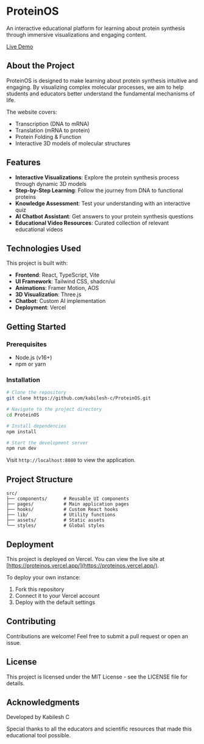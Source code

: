 # ProteinOS

An interactive educational platform for learning about protein synthesis through immersive visualizations and engaging content.

[Live Demo](https://proteinos.vercel.app/)

## About the Project

ProteinOS is designed to make learning about protein synthesis intuitive and engaging. By visualizing complex molecular processes, we aim to help students and educators better understand the fundamental mechanisms of life.

The website covers:
- Transcription (DNA to mRNA)
- Translation (mRNA to protein)
- Protein Folding & Function
- Interactive 3D models of molecular structures

## Features

- **Interactive Visualizations**: Explore the protein synthesis process through dynamic 3D models
- **Step-by-Step Learning**: Follow the journey from DNA to functional proteins
- **Knowledge Assessment**: Test your understanding with an interactive quiz
- **AI Chatbot Assistant**: Get answers to your protein synthesis questions
- **Educational Video Resources**: Curated collection of relevant educational videos

## Technologies Used

This project is built with:

- **Frontend**: React, TypeScript, Vite
- **UI Framework**: Tailwind CSS, shadcn/ui
- **Animations**: Framer Motion, AOS
- **3D Visualization**: Three.js
- **Chatbot**: Custom AI implementation
- **Deployment**: Vercel

## Getting Started

### Prerequisites

- Node.js (v16+)
- npm or yarn

### Installation

```sh
# Clone the repository
git clone https://github.com/kabilesh-c/ProteinOS.git

# Navigate to the project directory
cd ProteinOS

# Install dependencies
npm install

# Start the development server
npm run dev
```

Visit `http://localhost:8080` to view the application.

## Project Structure

```
src/
├── components/      # Reusable UI components
├── pages/           # Main application pages
├── hooks/           # Custom React hooks
├── lib/             # Utility functions
├── assets/          # Static assets
└── styles/          # Global styles
```

## Deployment

This project is deployed on Vercel. You can view the live site at [https://proteinos.vercel.app/](https://proteinos.vercel.app/).

To deploy your own instance:
1. Fork this repository
2. Connect it to your Vercel account
3. Deploy with the default settings

## Contributing

Contributions are welcome! Feel free to submit a pull request or open an issue.

## License

This project is licensed under the MIT License - see the LICENSE file for details.

## Acknowledgments

Developed by Kabilesh C

Special thanks to all the educators and scientific resources that made this educational tool possible.
